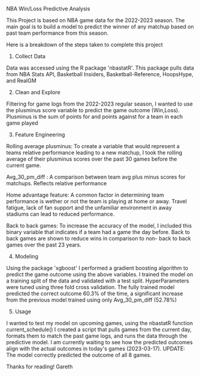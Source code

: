 NBA Win/Loss Predictive Analysis

This Project is based on NBA game data for the 2022-2023 season. The main goal is to build a model to predict the winner of any matchup based on
past team performance from this season.

Here is a breakdown of the steps taken to complete this project

1. Collect Data

  Data was accessed using the R package 'nbastatR'. This package pulls data from NBA Stats API, Basketball Insiders,
  Basketball-Reference, HoopsHype, and RealGM

2. Clean and Explore

  Filtering for game logs from the 2022-2023 regular season, I wanted to use the plusminus score variable to predict the game outcome (Win,Loss).
  Plusminus is the sum of points for and points against for a team in each game played

3. Feature Engineering

Rolling average plusminus: To create a variable that would represent a teams relative performance leading to a new matchup, I took the rolling average
                       	of their plusminus scores over the past 30 games before the current game.

Avg_30_pm_diff : A comparison between team avg plus minus scores for matchups. Reflects relative performance

Home advantage feature: A common factor in determining team performance is wether or not the team is playing at home or away. Travel fatigue, lack of fan support and the unfamiliar environment in away stadiums can lead to reduced performance.

Back to back games: To increase the accuracy of the model, I included this binary variable that indicates if a team had a game the day before. Back to back
              	games are shown to reduce wins in comparison to non- back to back games over the past 23 years.

4. Modeling

Using the package 'xgboost' I performed a gradient boosting algorithm to predict the game outcome using the above variables. I trained the model on a
training split of the data and validated with a test split.
HyperParameters were tuned using three fold cross validation.
The fully trained model predicted the correct outcome 60.3% of the time, a significant increase from the previous model trained using only Avg_30_pm_diff (52.78%)

5. Usage

I wanted to test my model on upcoming games, using the nbastatR function current_schedule() I created a script that pulls games from the current day, formats them to match the past game logs, and runs the data through the predictive model. I am currently waiting to see how the predicted outcomes align with the actual outcomes in today's games (2023-03-17). 
  UPDATE: The model correctly predicted the outcome of all 8 games.


Thanks for reading!
Gareth


